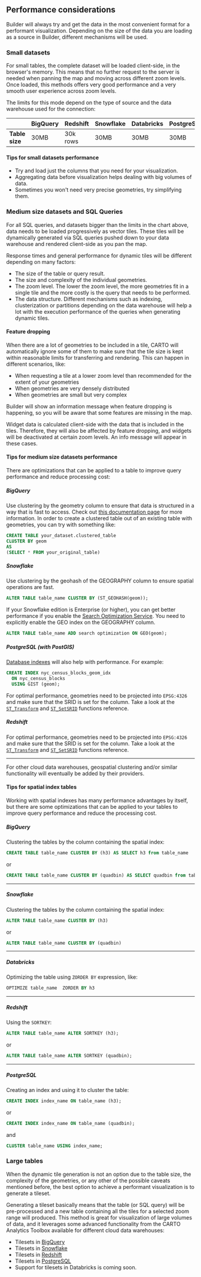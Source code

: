 ## Performance considerations

Builder will always try and get the data in the most convenient format for a performant visualization. Depending on the size of the data you are loading as a source in Builder, different mechanisms will be used.

### Small datasets

For small tables, the complete dataset will be loaded client-side, in the browser's memory. This means that no further request to the server is needed when panning the map and moving across different zoom levels. Once loaded, this methods offers very good performance and a very smooth user experience across zoom levels.

The limits for this mode depend on the type of source and the data warehouse used for the connection:

|   |**BigQuery**|**Redshift**|**Snowflake**|**Databricks**|**PostgreSQL**|
|---|---|---|---|---|---|
|**Table size**|30MB|30k rows|30MB|30MB|30MB|

#### Tips for small datasets performance

* Try and load just the columns that you need for your visualization.
* Aggregating data before visualization helps dealing with big volumes of data.
* Sometimes you won't need very precise geometries, try simplifying them.

### Medium size datasets and SQL Queries

For all SQL queries, and datasets bigger than the limits in the chart above, data needs to be loaded progressively as vector tiles. These tiles will be dynamically generated via SQL queries pushed down to your data warehouse and rendered client-side as you pan the map.

Response times and general performance for dynamic tiles will be different depending on many factors:
* The size of the table or query result.
* The size and complexity of the individual geometries.
* The zoom level. The lower the zoom level, the more geometries fit in a single tile and the more costly is the query that needs to be performed.
* The data structure. Different mechanisms such as indexing, clusterization or partitions depending on the data warehouse will help a lot with the execution performance of the queries when generating dynamic tiles.

#### Feature dropping

When there are a lot of geometries to be included in a tile, CARTO will automatically ignore some of them to make sure that the tile size is kept within reasonable limits for transferring and rendering. This can happen in different scenarios, like:

* When requesting a tile at a lower zoom level than recommended for the extent of your geometries
* When geometries are very densely distributed
* When geometries are small but very complex

Builder will show an information message when feature dropping is happening, so you will be aware that some features are missing in the map.

Widget data is calculated client-side with the data that is included in the tiles. Therefore, they will also be affected by feature dropping, and widgets will be deactivated at certain zoom levels. An info message will appear in these cases.

#### Tips for medium size datasets performance

There are optimizations that can be applied to a table to improve query performance and reduce processing cost:

##### BigQuery
Use clustering by the geometry column to ensure that data is structured in a way that is fast to access. Check out [this documentation page](https://cloud.google.com/bigquery/docs/clustered-tables) for more information.
In order to create a clustered table out of an existing table with geometries, you can try with something like:
```sql
CREATE TABLE your_dataset.clustered_table
CLUSTER BY geom
AS
(SELECT * FROM your_original_table)
```

##### Snowflake

Use clustering by the geohash of the GEOGRAPHY column to ensure spatial operations are fast.

```sql
ALTER TABLE table_name CLUSTER BY (ST_GEOHASH(geom));
```

If your Snowflake edition is Enterprise (or higher), you can get better performance if you enable the [Search Optimization Service](https://docs.snowflake.com/en/user-guide/search-optimization-service.html#). You need to explicitly enable the GEO index on the GEOGRAPHY column. 

```sql
ALTER TABLE table_name ADD search optimization ON GEO(geom);
```

##### PostgreSQL (with PostGIS)
[Database indexes](http://postgis.net/workshops/postgis-intro/indexing.html) will also help with performance. For example:

```sql
CREATE INDEX nyc_census_blocks_geom_idx
  ON nyc_census_blocks
  USING GIST (geom);
```
For optimal performance, geometries need to be projected into `EPSG:4326` and make sure that the SRID is set for the column. Take a look at the [`ST_Transform`](https://postgis.net/docs/ST_Transform.html) and [`ST_SetSRID`](https://postgis.net/docs/ST_SetSRID.html) functions reference.

##### Redshift

For optimal performance, geometries need to be projected into `EPSG:4326` and make sure that the SRID is set for the column. Take a look at the [`ST_Transform`](https://docs.aws.amazon.com/redshift/latest/dg/ST_Transform-function.html) and [`ST_SetSRID`](https://docs.aws.amazon.com/redshift/latest/dg/ST_SetSRID-function.html) functions reference.

---
For other cloud data warehouses, geospatial clustering and/or similar functionality will eventually be added by their providers.

#### Tips for spatial index tables

Working with spatial indexes has many performance advantages by itself, but there are some optimizations that can be applied to your tables to improve query performance and reduce the processing cost.

##### BigQuery
Clustering the tables by the column containing the spatial index:
```sql
CREATE TABLE table_name CLUSTER BY (h3) AS SELECT h3 from table_name
```
or
```sql
CREATE TABLE table_name CLUSTER BY (quadbin) AS SELECT quadbin from table_name
```
---
##### Snowflake
Clustering the tables by the column containing the spatial index:
```sql
ALTER TABLE table_name CLUSTER BY (h3)
```
or
```sql
ALTER TABLE table_name CLUSTER BY (quadbin)
```
---
##### Databricks
Optimizing the table using `ZORDER BY` expression, like:
```sql
OPTIMIZE table_name  ZORDER BY h3
```
---
##### Redshift
Using the `SORTKEY`:
```sql
ALTER TABLE table_name ALTER SORTKEY (h3);
```
or
```sql
ALTER TABLE table_name ALTER SORTKEY (quadbin);
```
---
##### PostgreSQL
Creating an index and using it to cluster the table:
```sql
CREATE INDEX index_name ON table_name (h3);
```
or
```sql
CREATE INDEX index_name ON table_name (quadbin);
```
and
```sql
CLUSTER table_name USING index_name;
```

### Large tables

When the dynamic tile generation is not an option due to the table size, the complexity of the geometries, or any other of the possible caveats mentioned before, the best option to achieve a performant visualization is to generate a tileset.

Generating a tileset basically means that the table (or SQL query) will be pre-processed and a new table containing all the tiles for a selected zoom range will produced. This method is great for visualization of large volumes of data, and it leverages some advanced functionality from the CARTO Analytics Toolbox available for different cloud data warehouses:

* Tilesets in [BigQuery](https://docs.carto.com/analytics-toolbox-bigquery/overview/tilesets/)
* Tilesets in [Snowflake](https://docs.carto.com/analytics-toolbox-snowflake/overview/tilesets/)
* Tilesets in [Redshift](https://docs.carto.com/analytics-toolbox-redshift/overview/tilesets/)
* Tilesets in [PostgreSQL](https://docs.carto.com/analytics-toolbox-postgres/overview/tilesets/)
* Support for tilesets in Databricks is coming soon.

